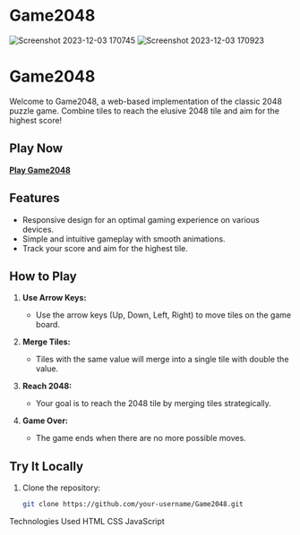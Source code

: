 # Game2048
![Screenshot 2023-12-03 170745](https://github.com/Aend23/Game2048/assets/97446234/cbad5a6d-d906-4c94-8db8-443b579727dd)
![Screenshot 2023-12-03 170923](https://github.com/Aend23/Game2048/assets/97446234/6af3ad86-53a7-4e0d-b42e-9706a34d7df1)


# Game2048

Welcome to Game2048, a web-based implementation of the classic 2048 puzzle game. Combine tiles to reach the elusive 2048 tile and aim for the highest score!

## Play Now

**[Play Game2048](https://your-username.github.io/Game2048/)**

## Features

- Responsive design for an optimal gaming experience on various devices.
- Simple and intuitive gameplay with smooth animations.
- Track your score and aim for the highest tile.

## How to Play

1. **Use Arrow Keys:**
   - Use the arrow keys (Up, Down, Left, Right) to move tiles on the game board.

2. **Merge Tiles:**
   - Tiles with the same value will merge into a single tile with double the value.

3. **Reach 2048:**
   - Your goal is to reach the 2048 tile by merging tiles strategically.

4. **Game Over:**
   - The game ends when there are no more possible moves.

## Try It Locally

1. Clone the repository:

   ```bash
   git clone https://github.com/your-username/Game2048.git
   
Technologies Used
HTML
CSS
JavaScript
